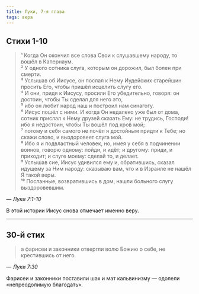 ```yaml
---
title: Луки, 7-я глава
tags: вера
---
```


## Стихи 1-10

> ¹ Когда Он окончил все слова Свои к слушавшему народу, то вошёл в Капернаум.  
> ² У одного сотника слуга, которым он дорожил, был болен при смерти.  
> ³ Услышав об Иисусе, он послал к Нему Иудейских старейшин просить Его, чтобы пришёл исцелить слугу его.  
> ⁴ И они, придя к Иисусу, просили Его убедительно, говоря: он достоин, чтобы Ты сделал для него это,  
> ⁵ ибо он любит народ наш и построил нам синагогу.  
> ⁶ Иисус пошёл с ними. И когда Он недалеко уже был от дома, сотник прислал к Нему друзей сказать Ему: не трудись,
> Господи! ибо я недостоин, чтобы Ты вошёл под кров мой;  
> ⁷ потому и себя самого не почёл я достойным придти к Тебе; но скажи слово, и выздоровеет слуга мой.  
> ⁸ Ибо я и подвластный человек, но, имея у себя в подчинении воинов, говорю одному: пойди, и идёт; и другому: приди,
> и приходит; и слуге моему: сделай то, и делает.  
> ⁹ Услышав сие, Иисус удивился ему и, обратившись, сказал идущему за Ним народу: сказываю вам, что и в Израиле
> не нашёл Я такой веры.  
> ¹⁰ Посланные, возвратившись в дом, нашли больного слугу выздоровевшим.

— <cite>Луки&nbsp;7:1-10</cite>

В этой истории Иисус снова отмечает именно веру.

***

## 30-й стих

> а фарисеи и законники отвергли волю Божию о себе, не крестившись от него.

— <cite>Луки&nbsp;7:30</cite>

Фарисеи и законники поставили шах и мат кальвинизму — одолели «непреодолимую благодать».
